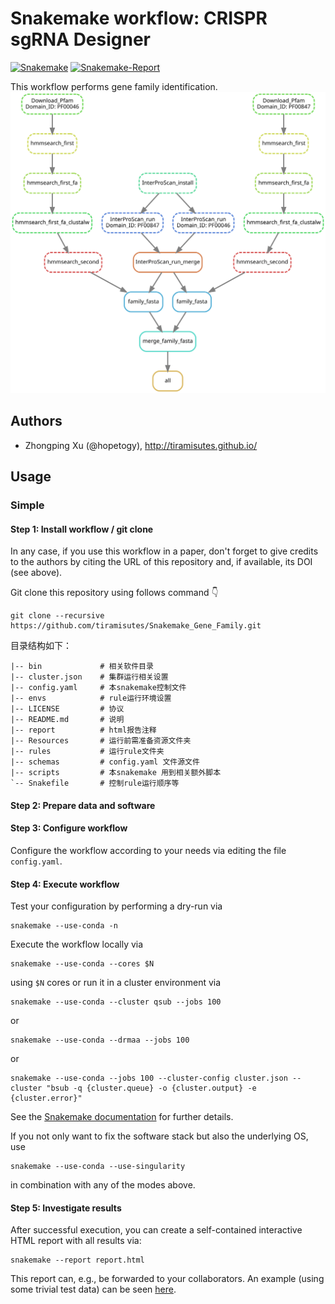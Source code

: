 # Snakemake workflow: CRISPR sgRNA Designer

[![Snakemake](https://img.shields.io/badge/snakemake-≥5.2.1-brightgreen.svg)](https://snakemake.bitbucket.io)
[![Snakemake-Report](https://img.shields.io/badge/snakemake-report-green.svg)](https://cdn.rawgit.com/snakemake-workflows/rna-seq-star-deseq2/master/.test/report.html)

This workflow performs gene family identification.
![](https://github.com/tiramisutes/Snakemake_Gene_Family/blob/main/workflows.svg)
## Authors

* Zhongping Xu (@hopetogy), http://tiramisutes.github.io/

## Usage

### Simple

#### Step 1: Install workflow / git clone

In any case, if you use this workflow in a paper, don't forget to give credits to the authors by citing the URL of this repository and, if available, its DOI (see above).

Git clone this repository using follows command 👇

    git clone --recursive https://github.com/tiramisutes/Snakemake_Gene_Family.git

目录结构如下：

```
|-- bin             # 相关软件目录
|-- cluster.json    # 集群运行相关设置
|-- config.yaml     # 本snakemake控制文件
|-- envs            # rule运行环境设置
|-- LICENSE         # 协议
|-- README.md       # 说明
|-- report          # html报告注释
|-- Resources       # 运行前需准备资源文件夹
|-- rules           # 运行rule文件夹
|-- schemas         # config.yaml 文件源文件
|-- scripts         # 本snakemake 用到相关额外脚本
`-- Snakefile       # 控制rule运行顺序等
```

#### Step 2: Prepare data and software

#### Step 3: Configure workflow

Configure the workflow according to your needs via editing the file `config.yaml`.

#### Step 4: Execute workflow

Test your configuration by performing a dry-run via

    snakemake --use-conda -n

Execute the workflow locally via

    snakemake --use-conda --cores $N

using `$N` cores or run it in a cluster environment via

    snakemake --use-conda --cluster qsub --jobs 100

or

    snakemake --use-conda --drmaa --jobs 100

or

    snakemake --use-conda --jobs 100 --cluster-config cluster.json --cluster "bsub -q {cluster.queue} -o {cluster.output} -e {cluster.error}"

See the [Snakemake documentation](https://snakemake.readthedocs.io/en/stable/executable.html) for further details.

If you not only want to fix the software stack but also the underlying OS, use

    snakemake --use-conda --use-singularity

in combination with any of the modes above.

#### Step 5: Investigate results

After successful execution, you can create a self-contained interactive HTML report with all results via:

    snakemake --report report.html

This report can, e.g., be forwarded to your collaborators.
An example (using some trivial test data) can be seen [here](https://cdn.rawgit.com/snakemake-workflows/rna-seq-star-deseq2/master/.test/report.html).
